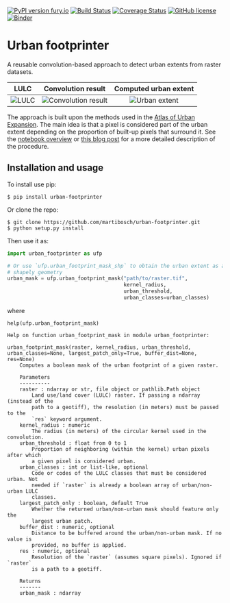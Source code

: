 [![PyPI version fury.io](https://badge.fury.io/py/urban-footprinter.svg)](https://pypi.python.org/pypi/urban-footprinter/)
[![Build Status](https://travis-ci.org/martibosch/urban-footprinter.svg?branch=master)](https://travis-ci.org/martibosch/urban-footprinter)
[![Coverage Status](https://coveralls.io/repos/github/martibosch/urban-footprinter/badge.svg?branch=master)](https://coveralls.io/github/martibosch/urban-footprinter?branch=master)
[![GitHub license](https://img.shields.io/github/license/martibosch/urban-footprinter.svg)](https://github.com/martibosch/urban-footprinter/blob/master/LICENSE)
[![Binder](https://mybinder.org/badge_logo.svg)](https://mybinder.org/v2/gh/martibosch/urban-footprinter/master?filepath=notebooks/overview.ipynb)

Urban footprinter
===============================

A reusable convolution-based approach to detect urban extents from raster datasets.

LULC | Convolution result | Computed urban extent
:-------------------------:|:-------------------------:|:-------------------------:
![LULC](notebooks/figures/zurich-lulc.png) | ![Convolution result](notebooks/figures/zurich-conv-result.png) | ![Urban extent](notebooks/figures/zurich-extent.png)

The approach is built upon the methods used in the [Atlas of Urban Expansion](http://atlasofurbanexpansion.org/). The main idea is that a pixel is considered part of the urban extent depending on the proportion of built-up pixels that surround it. See the [notebook overview](https://github.com/martibosch/urban-footprinter/tree/master/notebooks/overview.ipynb) or [this blog post](https://martibosch.github.io/urban-footprinter/) for a more detailed description of the procedure.


Installation and usage
----------------------

To install use pip:

    $ pip install urban-footprinter


Or clone the repo:

    $ git clone https://github.com/martibosch/urban-footprinter.git
    $ python setup.py install

Then use it as:

```python
import urban_footprinter as ufp

# Or use `ufp.urban_footprint_mask_shp` to obtain the urban extent as a 
# shapely geometry
urban_mask = ufp.urban_footprint_mask("path/to/raster.tif",
                                      kernel_radius,
                                      urban_threshold,
                                      urban_classes=urban_classes)
```

where 


    help(ufp.urban_footprint_mask)

    Help on function urban_footprint_mask in module urban_footprinter:
    
    urban_footprint_mask(raster, kernel_radius, urban_threshold, urban_classes=None, largest_patch_only=True, buffer_dist=None, res=None)
        Computes a boolean mask of the urban footprint of a given raster.
        
        Parameters
        ----------
        raster : ndarray or str, file object or pathlib.Path object
            Land use/land cover (LULC) raster. If passing a ndarray (instead of the
            path to a geotiff), the resolution (in meters) must be passed to the
            `res` keyword argument.
        kernel_radius : numeric
            The radius (in meters) of the circular kernel used in the convolution.
        urban_threshold : float from 0 to 1
            Proportion of neighboring (within the kernel) urban pixels after which
            a given pixel is considered urban.
        urban_classes : int or list-like, optional
            Code or codes of the LULC classes that must be considered urban. Not
            needed if `raster` is already a boolean array of urban/non-urban LULC
            classes.
        largest_patch_only : boolean, default True
            Whether the returned urban/non-urban mask should feature only the
            largest urban patch.
        buffer_dist : numeric, optional
            Distance to be buffered around the urban/non-urban mask. If no value is
            provided, no buffer is applied.
        res : numeric, optional
            Resolution of the `raster` (assumes square pixels). Ignored if `raster`
            is a path to a geotiff.
        
        Returns
        -------
        urban_mask : ndarray
